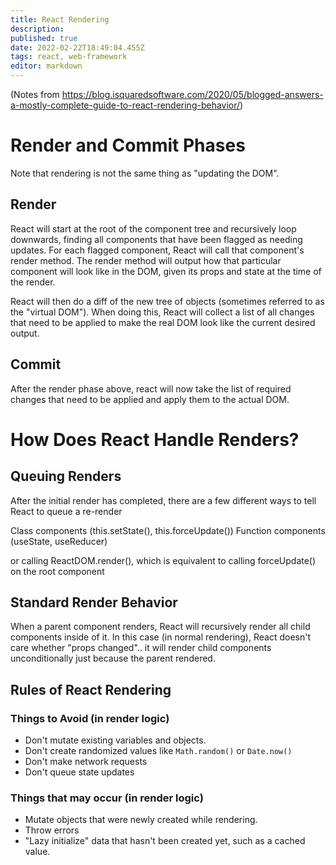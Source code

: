 ```yaml
---
title: React Rendering
description: 
published: true
date: 2022-02-22T18:49:04.455Z
tags: react, web-framework
editor: markdown
---
```


(Notes from https://blog.isquaredsoftware.com/2020/05/blogged-answers-a-mostly-complete-guide-to-react-rendering-behavior/)

# Render and Commit Phases
Note that rendering is not the same thing as "updating the DOM".
## Render
React will start at the root of the component tree and recursively loop downwards, finding all components that have been flagged as needing updates. For each flagged component, React will call that component's render method. The render method will output how that particular component will look like in the DOM, given its props and state at the time of the render.

React will then do a diff of the new tree of objects (sometimes referred to as the "virtual DOM"). When doing this, React will collect a list of all changes that need to be applied to make the real DOM look like the current desired output.
## Commit
After the render phase above, react will now take the list of required changes that need to be applied and apply them to the actual DOM.

# How Does React Handle Renders?
## Queuing Renders
After the initial render has completed, there are a few different ways to tell React to queue a re-render

Class components (this.setState(), this.forceUpdate())
Function components (useState, useReducer)

or calling ReactDOM.render(<App />), which is equivalent to calling forceUpdate() on the root component

## Standard Render Behavior
When a parent component renders, React will recursively render all child components inside of it. 
In this case (in normal rendering), React doesn't care whether "props changed".. it will render child components unconditionally just because the parent rendered.

## Rules of React Rendering
### Things to Avoid (in render logic)
* Don't mutate existing variables and objects.
* Don't create randomized values like `Math.random()` or `Date.now()`
* Don't make network requests
* Don't queue state updates
### Things that may occur (in render logic)
* Mutate objects that were newly created while rendering.
* Throw errors
* "Lazy initialize" data that hasn't been created yet, such as a cached value.